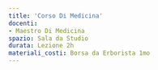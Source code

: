 ```yaml
---
title: 'Corso Di Medicina'
docenti:
- Maestro Di Medicina
spazio: Sala da Studio
durata: Lezione 2h
materiali_costi: Borsa da Erborista 1mo
---
```

